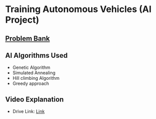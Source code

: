 # Training Autonomous Vehicles (AI Project)

## [Problem Bank](https://github.com/yash0224/AI-Self-Driving/blob/master/online_qualification_round_2018.pdf)
   
## AI Algorithms Used
 - Genetic Algorithm
 - Simulated Annealing 
 - Hill climbing Algorithm
 - Greedy approach
   
## Video Explanation
  - Drive Link: [Link](https://drive.google.com/file/d/1fyQZFGMxvJYJSFCPbbAJBMzRxG_Fo0R-/view?usp=sharing)

